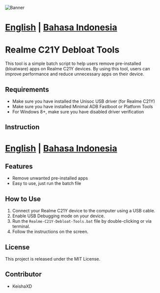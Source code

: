 ![Banner](asset/banner.png)

# [English](README.md) | [Bahasa Indonesia](README-ID.md)

# Realme C21Y Debloat Tools
This tool is a simple batch script to help users remove pre-installed (bloatware) apps on Realme C21Y devices. By using this tool, users can improve performance and reduce unnecessary apps on their device.

## Requirements
- Make sure you have installed the Unisoc USB driver (for Realme C21Y)
- Make sure you have installed Minimal ADB Fastboot or Platform Tools
- For Windows 8+, make sure you have disabled driver verification

## Instruction
# [English](Instruction.md) | [Bahasa Indonesia](Instruction-ID.md)

## Features
- Remove unwanted pre-installed apps
- Easy to use, just run the batch file

## How to Use
1. Connect your Realme C21Y device to the computer using a USB cable.
2. Enable USB Debugging mode on your device.
3. Run the `Realme-C21Y-Debloat-Tools.bat` file by double-clicking or via terminal.
4. Follow the instructions on the screen.

## License
This project is released under the MIT License.

## Contributor
- KeishaXD
